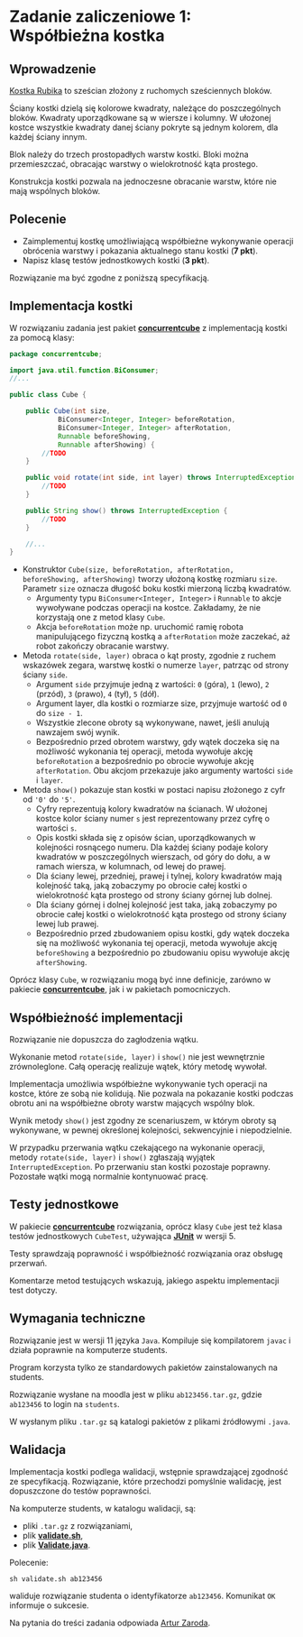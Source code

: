 # Zadanie zaliczeniowe 1: Współbieżna kostka

## Wprowadzenie
[Kostka Rubika](https://en.wikipedia.org/wiki/Rubik%27s_Cube) to sześcian złożony z ruchomych sześciennych bloków.

Ściany kostki dzielą się kolorowe kwadraty, należące do poszczególnych bloków. Kwadraty uporządkowane są w wiersze i kolumny. W ułożonej kostce wszystkie kwadraty danej ściany pokryte są jednym kolorem, dla każdej ściany innym.

Blok należy do trzech prostopadłych warstw kostki. Bloki można przemieszczać, obracając warstwy o wielokrotność kąta prostego.

Konstrukcja kostki pozwala na jednoczesne obracanie warstw, które nie mają wspólnych bloków.

## Polecenie
- Zaimplementuj kostkę umożliwiającą współbieżne wykonywanie operacji obrócenia warstwy i pokazania aktualnego stanu kostki (**7 pkt**).
- Napisz klasę testów jednostkowych kostki (**3 pkt**).

Rozwiązanie ma być zgodne z poniższą specyfikacją.

## Implementacja kostki
W rozwiązaniu zadania jest pakiet [**concurrentcube**](https://github.com/kfernandez31/PW-1-Rubiks-Cube/tree/main/src/concurrentcube) z implementacją kostki za pomocą klasy:

```java
package concurrentcube;

import java.util.function.BiConsumer;
//...

public class Cube {

    public Cube(int size,
            BiConsumer<Integer, Integer> beforeRotation,
            BiConsumer<Integer, Integer> afterRotation,
            Runnable beforeShowing,
            Runnable afterShowing) {
        //TODO
    }

    public void rotate(int side, int layer) throws InterruptedException {
        //TODO
    }

    public String show() throws InterruptedException {
        //TODO
    }

    //...
}
```
- Konstruktor `Cube(size, beforeRotation, afterRotation, beforeShowing, afterShowing)` tworzy ułożoną kostkę rozmiaru `size`. Parametr `size` oznacza długość boku kostki mierzoną liczbą kwadratów.
    - Argumenty typu `BiConsumer<Integer, Integer>` i `Runnable` to akcje wywoływane podczas operacji na kostce. Zakładamy, że nie korzystają one z metod klasy `Cube`.
    - Akcja `beforeRotation` może np. uruchomić ramię robota manipulującego fizyczną kostką a `afterRotation` może zaczekać, aż robot zakończy obracanie warstwy.
- Metoda `rotate(side, layer)` obraca o kąt prosty, zgodnie z ruchem wskazówek zegara, warstwę kostki o numerze `layer`, patrząc od strony ściany `side`.
    - Argument `side` przyjmuje jedną z wartości: `0` (góra), `1` (lewo), `2` (przód), `3` (prawo), `4` (tył), `5` (dół).
    - Argument layer, dla kostki o rozmiarze size, przyjmuje wartość od `0` do `size - 1`.
    - Wszystkie zlecone obroty są wykonywane, nawet, jeśli anulują nawzajem swój wynik.
    - Bezpośrednio przed obrotem warstwy, gdy wątek doczeka się na możliwość wykonania tej operacji, metoda wywołuje akcję `beforeRotation` a bezpośrednio po obrocie wywołuje akcję `afterRotation`. Obu akcjom przekazuje jako argumenty wartości `side` i `layer`.
- Metoda `show()` pokazuje stan kostki w postaci napisu złożonego z cyfr od `'0'` do `'5'`.
    - Cyfry reprezentują kolory kwadratów na ścianach. W ułożonej kostce kolor ściany numer `s` jest reprezentowany przez cyfrę o wartości `s`.
    - Opis kostki składa się z opisów ścian, uporządkowanych w kolejności rosnącego numeru. Dla każdej ściany podaje kolory kwadratów w poszczególnych wierszach, od góry do dołu, a w ramach wiersza, w kolumnach, od lewej do prawej.
    - Dla ściany lewej, przedniej, prawej i tylnej, kolory kwadratów mają kolejność taką, jaką zobaczymy po obrocie całej kostki o wielokrotność kąta prostego od strony ściany górnej lub dolnej.
    - Dla ściany górnej i dolnej kolejność jest taka, jaką zobaczymy po obrocie całej kostki o wielokrotność kąta prostego od strony ściany lewej lub prawej.
    - Bezpośrednio przed zbudowaniem opisu kostki, gdy wątek doczeka się na możliwość wykonania tej operacji, metoda wywołuje akcję `beforeShowing` a bezpośrednio po zbudowaniu opisu wywołuje akcję `afterShowing`.

Oprócz klasy `Cube`, w rozwiązaniu mogą być inne definicje, zarówno w pakiecie [**concurrentcube**](https://github.com/kfernandez31/PW-1-Rubiks-Cube/tree/main/src/concurrentcube), jak i w pakietach pomocniczych.

## Współbieżność implementacji
Rozwiązanie nie dopuszcza do zagłodzenia wątku.

Wykonanie metod `rotate(side, layer)` i `show()` nie jest wewnętrznie zrównoleglone. Całą operację realizuje wątek, który metodę wywołał.

Implementacja umożliwia współbieżne wykonywanie tych operacji na kostce, które ze sobą nie kolidują. Nie pozwala na pokazanie kostki podczas obrotu ani na współbieżne obroty warstw mających wspólny blok.

Wynik metody `show()` jest zgodny ze scenariuszem, w którym obroty są wykonywane, w pewnej określonej kolejności, sekwencyjnie i niepodzielnie.

W przypadku przerwania wątku czekającego na wykonanie operacji, metody `rotate(side, layer)` i `show()` zgłaszają wyjątek `InterruptedException`. Po przerwaniu stan kostki pozostaje poprawny. Pozostałe wątki mogą normalnie kontynuować pracę.

## Testy jednostkowe
W pakiecie [**concurrentcube**](https://github.com/kfernandez31/PW-1-Rubiks-Cube/tree/main/src/concurrentcube) rozwiązania, oprócz klasy `Cube` jest też klasa testów jednostkowych `CubeTest`, używająca [**JUnit**](https://en.wikipedia.org/wiki/JUnit) w wersji 5.

Testy sprawdzają poprawność i współbieżność rozwiązania oraz obsługę przerwań.

Komentarze metod testujących wskazują, jakiego aspektu implementacji test dotyczy.

## Wymagania techniczne
Rozwiązanie jest w wersji 11 języka `Java`. Kompiluje się kompilatorem `javac` i działa poprawnie na komputerze students.

Program korzysta tylko ze standardowych pakietów zainstalowanych na students.

Rozwiązanie wysłane na moodla jest w pliku `ab123456.tar.gz`, gdzie `ab123456` to login na `students`.

W wysłanym pliku `.tar.gz` są katalogi pakietów z plikami źródłowymi `.java`.

## Walidacja
Implementacja kostki podlega walidacji, wstępnie sprawdzającej zgodność ze specyfikacją. Rozwiązanie, które przechodzi pomyślnie walidację, jest dopuszczone do testów poprawności.

Na komputerze students, w katalogu walidacji, są:
- pliki `.tar.gz` z rozwiązaniami,
- plik [**validate.sh**](https://github.com/kfernandez31/PW-1-Rubiks-Cube/blob/main/validate.sh),
- plik [**Validate.java**](https://github.com/kfernandez31/PW-1-Rubiks-Cube/blob/main/Validate.java).

Polecenie:
```
sh validate.sh ab123456
```
waliduje rozwiązanie studenta o identyfikatorze `ab123456`. Komunikat `OK` informuje o sukcesie.

Na pytania do treści zadania odpowiada [Artur Zaroda](mailto:zaroda@mimuw.edu.pl).
